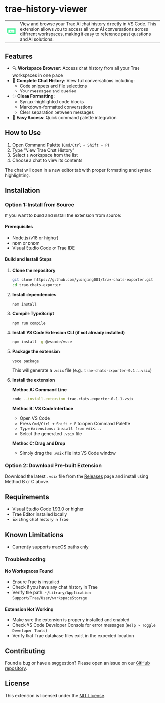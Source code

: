 
# trae-history-viewer

<table>
<tr>
<td><img width="100" src="./images/icon.png" /></td>
<td>View and browse your Trae AI chat history directly in VS Code. This extension allows you to access all your AI conversations across different workspaces, making it easy to reference past questions and AI solutions.</td>

</tr>
</table>


## Features

- 🔍 **Workspace Browser**: Access chat history from all your Trae workspaces in one place
- 💬 **Complete Chat History**: View full conversations including:
  - Code snippets and file selections
  - Your messages and queries
- ✨ **Clean Formatting**: 
  - Syntax-highlighted code blocks
  - Markdown-formatted conversations
  - Clear separation between messages
- 🚀 **Easy Access**: Quick command palette integration

## How to Use

1. Open Command Palette (`Cmd/Ctrl + Shift + P`)
2. Type "View Trae Chat History"
3. Select a workspace from the list
4. Choose a chat to view its contents

The chat will open in a new editor tab with proper formatting and syntax highlighting.

## Installation

### Option 1: Install from Source

If you want to build and install the extension from source:

#### Prerequisites
- Node.js (v18 or higher)
- npm or pnpm
- Visual Studio Code  or Trae IDE

#### Build and Install Steps

1. **Clone the repository**
   ```bash
   git clone https://github.com/yuanjing001/trae-chats-exporter.git
   cd trae-chats-exporter
   ```

2. **Install dependencies**
   ```bash
   npm install
   ```

3. **Compile TypeScript**
   ```bash
   npm run compile
   ```

4. **Install VS Code Extension CLI (if not already installed)**
   ```bash
   npm install -g @vscode/vsce
   ```

5. **Package the extension**
   ```bash
   vsce package
   ```
   This will generate a `.vsix` file (e.g., `trae-chats-exporter-0.1.1.vsix`)

6. **Install the extension**
   
   **Method A: Command Line**
   ```bash
   code --install-extension trae-chats-exporter-0.1.1.vsix
   ```
   
   **Method B: VS Code Interface**
   - Open VS Code
   - Press `Cmd/Ctrl + Shift + P` to open Command Palette
   - Type `Extensions: Install from VSIX...`
   - Select the generated `.vsix` file
   
   **Method C: Drag and Drop**
   - Simply drag the `.vsix` file into VS Code window

### Option 2: Download Pre-built Extension

Download the latest `.vsix` file from the [Releases](https://github.com/yuanjing001/trae-chats-exporter/releases) page and install using Method B or C above.

## Requirements

- Visual Studio Code 1.93.0 or higher
- Trae Editor installed locally
- Existing chat history in Trae

## Known Limitations

- Currently supports macOS paths only

### Troubleshooting

#### No Workspaces Found
- Ensure Trae is installed
- Check if you have any chat history in Trae
- Verify the path: `~/Library/Application Support/Trae/User/workspaceStorage`

#### Extension Not Working
- Make sure the extension is properly installed and enabled
- Check VS Code Developer Console for error messages (`Help > Toggle Developer Tools`)
- Verify that Trae database files exist in the expected location




## Contributing

Found a bug or have a suggestion? Please open an issue on our [GitHub repository](https://github.com/abakermi/traechat-downloader).

## License

This extension is licensed under the [MIT License](LICENSE).

